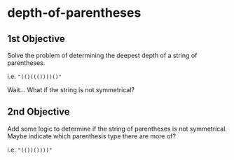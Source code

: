# depth-of-parentheses

## 1st Objective
Solve the problem of determining the deepest depth of a string of parentheses.

i.e. `"(()((())))()"`

Wait... What if the string is not symmetrical?

## 2nd Objective
Add some logic to determine if the string of parentheses is not symmetrical. Maybe indicate which parenthesis type there are more of?

i.e. `"(())())))"`